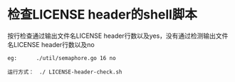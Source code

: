 # 检查LICENSE header的shell脚本

按行检查通过输出文件名LICENSE header行数以及yes，没有通过检测输出文件名LICENSE header行数以及no
```
eg:      ./util/semaphore.go 16 no
```
```
运行方式：　./ LICENSE-header-check.sh 
```
